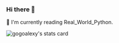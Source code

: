 ### Hi there 👋

:green_book: I'm currently reading Real_World_Python.

![gogoalexy's stats card](https://github-readme-stats.vercel.app/api?username=gogoalexy&show_icons=true&theme=vision-friendly-dark)
<!--
**gogoalexy/gogoalexy** is a ✨ _special_ ✨ repository because its `README.md` (this file) appears on your GitHub profile.

Here are some ideas to get you started:

- 🔭 I’m currently working on ...
- 🌱 I’m currently learning ...
- 👯 I’m looking to collaborate on ...
- 🤔 I’m looking for help with ...
- 💬 Ask me about ...
- 📫 How to reach me: ...
- 😄 Pronouns: ...
- ⚡ Fun fact: ...
-->

